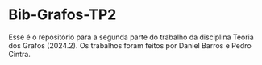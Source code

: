 # Bib-Grafos-TP2
Esse é o repositório para a segunda parte do trabalho da disciplina Teoria dos Grafos (2024.2). Os trabalhos foram feitos por Daniel Barros e Pedro Cintra.

